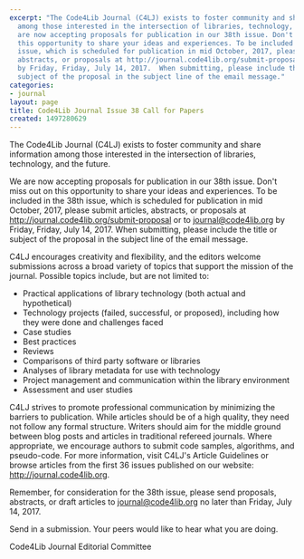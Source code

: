 ```yaml
---
excerpt: "The Code4Lib Journal (C4LJ) exists to foster community and share information
  among those interested in the intersection of libraries, technology, and the future.\r\n\r\nWe
  are now accepting proposals for publication in our 38th issue. Don't miss out on
  this opportunity to share your ideas and experiences. To be included in the 38th
  issue, which is scheduled for publication in mid October, 2017, please submit articles,
  abstracts, or proposals at http://journal.code4lib.org/submit-proposal or to journal@code4lib.org
  by Friday, Friday, July 14, 2017.  When submitting, please include the title or
  subject of the proposal in the subject line of the email message."
categories:
- journal
layout: page
title: Code4Lib Journal Issue 38 Call for Papers
created: 1497280629
---
```

The Code4Lib Journal (C4LJ) exists to foster community and share information among those interested in the intersection of libraries, technology, and the future.

We are now accepting proposals for publication in our 38th issue. Don't miss out on this opportunity to share your ideas and experiences. To be included in the 38th issue, which is scheduled for publication in mid October, 2017, please submit articles, abstracts, or proposals at http://journal.code4lib.org/submit-proposal or to journal@code4lib.org by Friday, Friday, July 14, 2017.  When submitting, please include the title or subject of the proposal in the subject line of the email message.

C4LJ encourages creativity and flexibility, and the editors welcome submissions across a broad variety of topics that support the mission of the journal.  Possible topics include, but are not limited to:

* Practical applications of library technology (both actual and hypothetical)
* Technology projects (failed, successful, or proposed), including how they were done and challenges faced
* Case studies
* Best practices
* Reviews
* Comparisons of third party software or libraries
* Analyses of library metadata for use with technology
* Project management and communication within the library environment
* Assessment and user studies

C4LJ strives to promote professional communication by minimizing the barriers to publication.  While articles should be of a high quality, they need not follow any formal structure.  Writers should aim for the middle ground between blog posts and articles in traditional refereed journals.  Where appropriate, we encourage authors to submit code samples, algorithms, and pseudo-code.  For more information, visit C4LJ's Article Guidelines or browse articles from the first 36 issues published on our website: http://journal.code4lib.org.

Remember, for consideration for the 38th issue, please send proposals, abstracts, or draft articles to journal@code4lib.org no later than Friday, July 14, 2017.

Send in a submission.  Your peers would like to hear what you are doing.


Code4Lib Journal Editorial Committee
